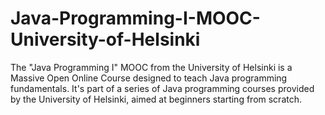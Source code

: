 # Java-Programming-I-MOOC-University-of-Helsinki
The "Java Programming I" MOOC from the University of Helsinki is a Massive Open Online Course designed to teach Java programming fundamentals. It's part of a series of Java programming courses provided by the University of Helsinki, aimed at beginners starting from scratch.
